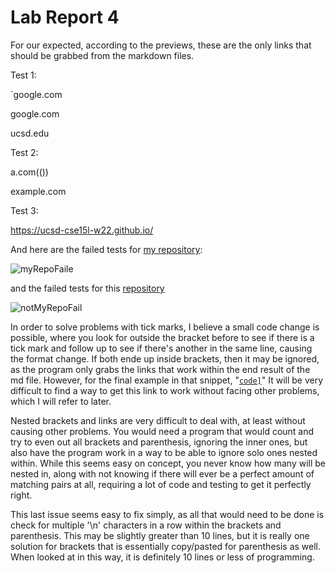 # Lab Report 4

For our expected, according to the previews, these are the only links that should be grabbed from the markdown files.

Test 1:

`google.com

google.com

ucsd.edu

Test 2:

a.com(())

example.com

Test 3:

https://ucsd-cse15l-w22.github.io/

And here are the failed tests for [my repository](https://github.com/Ababyturtle99/markdown-parse):

![myRepoFaile](https://i.ibb.co/fD36btq/failed-my-tests.png)

and the failed tests for this [repository](https://github.com/ucsd-cse15l-w22/markdown-parse)

![notMyRepoFail](https://i.ibb.co/tcwdht9/Failed-Copied-tests.png)

In order to solve problems with tick marks, I believe a small code change is possible, where you look for outside the bracket before to see if there is a tick mark and follow up to see if there's another in the same line, causing the format change. If both ende up inside brackets, then it may be ignored, as the program only grabs the links that work within the end result of the md file. However, for the final example in that snippet, "[`code]`](ucsd.edu)" It will be very difficult to find a way to get this link to work without facing other problems, which I will refer to later.

Nested brackets and links are very difficult to deal with, at least without causing other problems. You would need a program that would count and try to even out all brackets and parenthesis, ignoring the inner ones, but also have the program work in a way to be able to ignore solo ones nested within. While this seems easy on concept, you never know how many will be nested in, along with not knowing if there will ever be a perfect amount of matching pairs at all, requiring a lot of code and testing to get it perfectly right.

This last issue seems easy to fix simply, as all that would need to be done is check for multiple '\n' characters in a row within the brackets and parenthesis. This may be slightly greater than 10 lines, but it is really one solution for brackets that is essentially copy/pasted for parenthesis as well. When looked at in this way, it is definitely 10 lines or less of programming.  